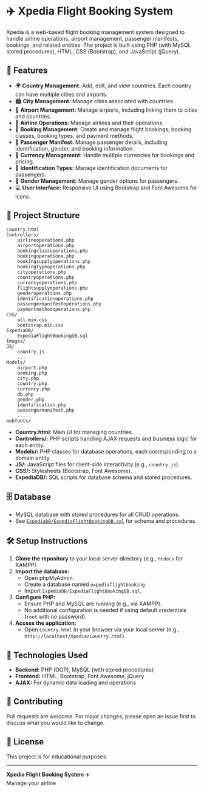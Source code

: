 # ✈️ Xpedia Flight Booking System

Xpedia is a web-based flight booking management system designed to handle airline operations, airport management, passenger manifests, bookings, and related entities. The project is built using PHP (with MySQL stored procedures), HTML, CSS (Bootstrap), and JavaScript (jQuery).

## 🚀 Features

- 🌍 **Country Management:** Add, edit, and view countries. Each country can have multiple cities and airports.
- 🏙️ **City Management:** Manage cities associated with countries.
- 🛫 **Airport Management:** Manage airports, including linking them to cities and countries.
- 🏢 **Airline Operations:** Manage airlines and their operations.
- 📑 **Booking Management:** Create and manage flight bookings, booking classes, booking types, and payment methods.
- 👥 **Passenger Manifest:** Manage passenger details, including identification, gender, and booking information.
- 💱 **Currency Management:** Handle multiple currencies for bookings and pricing.
- 🪪 **Identification Types:** Manage identification documents for passengers.
- 🚻 **Gender Management:** Manage gender options for passengers.
- 💻 **User Interface:** Responsive UI using Bootstrap and Font Awesome for icons.

## 📁 Project Structure

```
Country.html
Controllers/
    airlineoperations.php
    airportoperations.php
    bookingclassoperations.php
    bookingoperations.php
    bookingsupplyoperations.php
    bookingtypeoperations.php
    cityoperations.php
    countryoperations.php
    currencyoperations.php
    flightsupplyoperations.php
    genderoperations.php
    identificationoperations.php
    passengermanifestoperations.php
    paymentmethodoperations.php
CSS/
    all.min.css
    bootstrap.min.css
ExpediaDB/
    ExpediaFlightBookingDB.sql
Images/
JS/
    country.js
    ...
Models/
    airport.php
    booking.php
    city.php
    country.php
    currency.php
    db.php
    gender.php
    identification.php
    passengermanifest.php
    ...
webfonts/
```

- **Country.html:** Main UI for managing countries.
- **Controllers/:** PHP scripts handling AJAX requests and business logic for each entity.
- **Models/:** PHP classes for database operations, each corresponding to a domain entity.
- **JS/:** JavaScript files for client-side interactivity (e.g., `country.js`).
- **CSS/:** Stylesheets (Bootstrap, Font Awesome).
- **ExpediaDB/:** SQL scripts for database schema and stored procedures.

## 🗄️ Database

- MySQL database with stored procedures for all CRUD operations.
- See [`ExpediaDB/ExpediaFlightBookingDB.sql`](ExpediaDB/ExpediaFlightBookingDB.sql) for schema and procedures.

## 🛠️ Setup Instructions

1. **Clone the repository** to your local server directory (e.g., `htdocs` for XAMPP).
2. **Import the database:**
   - Open phpMyAdmin.
   - Create a database named `expediaflightbooking`.
   - Import `ExpediaDB/ExpediaFlightBookingDB.sql`.
3. **Configure PHP:**
   - Ensure PHP and MySQL are running (e.g., via XAMPP).
   - No additional configuration is needed if using default credentials (`root` with no password).
4. **Access the application:**
   - Open `Country.html` in your browser via your local server (e.g., `http://localhost/Xpedia/Country.html`).

## 🧰 Technologies Used

- **Backend:** PHP (OOP), MySQL (with stored procedures)
- **Frontend:** HTML, Bootstrap, Font Awesome, jQuery
- **AJAX:** For dynamic data loading and operations

## 🤝 Contributing

Pull requests are welcome. For major changes, please open an issue first to discuss what you would like to change.

## 📄 License

This project is for educational purposes.

---

**Xpedia Flight Booking System** ✈️  
Manage your airline